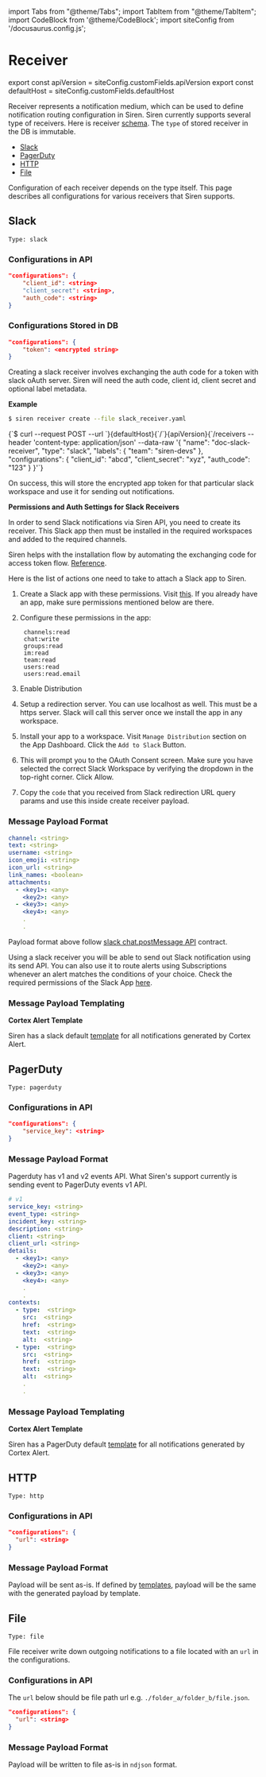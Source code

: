 import Tabs from "@theme/Tabs";
import TabItem from "@theme/TabItem";
import CodeBlock from '@theme/CodeBlock';
import siteConfig from '/docusaurus.config.js';

# Receiver

export const apiVersion = siteConfig.customFields.apiVersion
export const defaultHost = siteConfig.customFields.defaultHost

Receiver represents a notification medium, which can be used to define notification routing configuration in Siren. Siren currently supports several type of receivers. Here is receiver [schema](../concepts/schema.md#receivers). The `type` of stored receiver in the DB is immutable.

- [Slack](#slack)
- [PagerDuty](#pagerduty)
- [HTTP](#http)
- [File](#file)

Configuration of each receiver depends on the type itself. This page describes all configurations for various receivers that Siren supports.

## Slack

`Type: slack`

### Configurations in API

```json
"configurations": {
    "client_id": <string>
    "client_secret": <string>,
    "auth_code": <string>
}
```

### Configurations Stored in DB

```json
"configurations": {
    "token": <encrypted string>
}
```


Creating a slack receiver involves exchanging the auth code for a token with slack oAuth server. Siren will need the auth code, client id, client secret and optional label metadata.

**Example**

<Tabs groupId="api">
  <TabItem value="cli" label="CLI" default>

```bash
$ siren receiver create --file slack_receiver.yaml
```

  </TabItem>
  <TabItem value="http" label="HTTP">
    <CodeBlock className="language-bash">
    {`$ curl --request POST
  --url `}{defaultHost}{`/`}{apiVersion}{`/receivers
  --header 'content-type: application/json'
  --data-raw '{
    "name": "doc-slack-receiver",
    "type": "slack",
    "labels": {
        "team": "siren-devs"
    },
    "configurations": {
        "client_id": "abcd",
        "client_secret": "xyz",
        "auth_code": "123"
    }
}'`}
    </CodeBlock>
  </TabItem>
</Tabs>

On success, this will store the encrypted app token for that particular slack workspace and use it for sending out notifications.

**Permissions and Auth Settings for Slack Receivers**

In order to send Slack notifications via Siren API, you need to create its receiver. This Slack app then must be
installed in the required workspaces and added to the required channels.

Siren helps with the installation flow by automating the exchanging code for access token
flow. [Reference](https://api.slack.com/legacy/oauth#authenticating-users-with-oauth__the-oauth-flow).

Here is the list of actions one need to take to attach a Slack app to Siren.

1. Create a Slack app with these permissions. Visit [this](https://api.slack.com/apps). If you already have an app, make
   sure permissions mentioned below are there.
2. Configure these permissions in the app:

   ```text
    channels:read
    chat:write
    groups:read
    im:read
    team:read
    users:read
    users:read.email
   ```

3. Enable Distribution
4. Setup a redirection server. You can use localhost as well. This must be a https server. Slack will call this server
   once we install the app in any workspace.
5. Install your app to a workspace. Visit `Manage Distribution` section on the App Dashboard. Click the `Add to Slack` Button.
6. This will prompt you to the OAuth Consent screen. Make sure you have selected the correct Slack Workspace by
   verifying the dropdown in the top-right corner. Click Allow.
7. Copy the `code` that you received from Slack redirection URL query params and use this inside create receiver payload.


### Message Payload Format

```yaml
channel: <string>
text: <string>
username: <string>
icon_emoji: <string>
icon_url: <string>
link_names: <boolean>
attachments:
  - <key1>: <any>
    <key2>: <any>
  - <key3>: <any>
    <key4>: <any>
    .
    .
```

Payload format above follow [slack chat.postMessage API](https://api.slack.com/methods/chat.postMessage) contract.

Using a slack receiver you will be able to send out Slack notification using its send API. You can also use it to route alerts using Subscriptions whenever an alert matches the conditions of your choice. Check the required permissions of the Slack App [here](./receiver.md#permissions-and-auth-settings-for-slack-receivers).


### Message Payload Templating

**Cortex Alert Template**

Siren has a slack default [template](../../../plugins/receivers/slack/config/default_cortex_alert_template_body.goyaml) for all notifications generated by Cortex Alert.

## PagerDuty

`Type: pagerduty`

### Configurations in API

```json
"configurations": {
    "service_key": <string>
}
```

### Message Payload Format

Pagerduty has v1 and v2 events API. What Siren's support currently is sending event to PagerDuty events v1 API.

```yaml
# v1
service_key: <string>
event_type: <string>
incident_key: <string>
description: <string>
client: <string>
client_url: <string>
details:
  - <key1>: <any>
    <key2>: <any>
  - <key3>: <any>
    <key4>: <any>
    .
    .
contexts:
  - type:  <string>
    src:  <string>
    href:  <string>
    text:  <string>
    alt:  <string>
  - type:  <string>
    src:  <string>
    href:  <string>
    text:  <string>
    alt:  <string>
    .
    .
```

### Message Payload Templating

**Cortex Alert Template**

Siren has a PagerDuty default [template](../../../plugins/receivers/pagerduty/config/default_cortex_alert_template_body_v1.goyaml) for all notifications generated by Cortex Alert.

## HTTP

`Type: http`

### Configurations in API

```json
"configurations": {
  "url": <string>
}
```

### Message Payload Format
Payload will be sent as-is. If defined by [templates](../guides/template.md), payload will be the same with the generated payload by template.

## File

`Type: file`

File receiver write down outgoing notifications to a file located with an `url` in the configurations.

### Configurations in API

The `url` below should be file path url e.g. `./folder_a/folder_b/file.json`.

```json
"configurations": {
  "url": <string>
}
```

### Message Payload Format
Payload will be written to file as-is in `ndjson` format.
